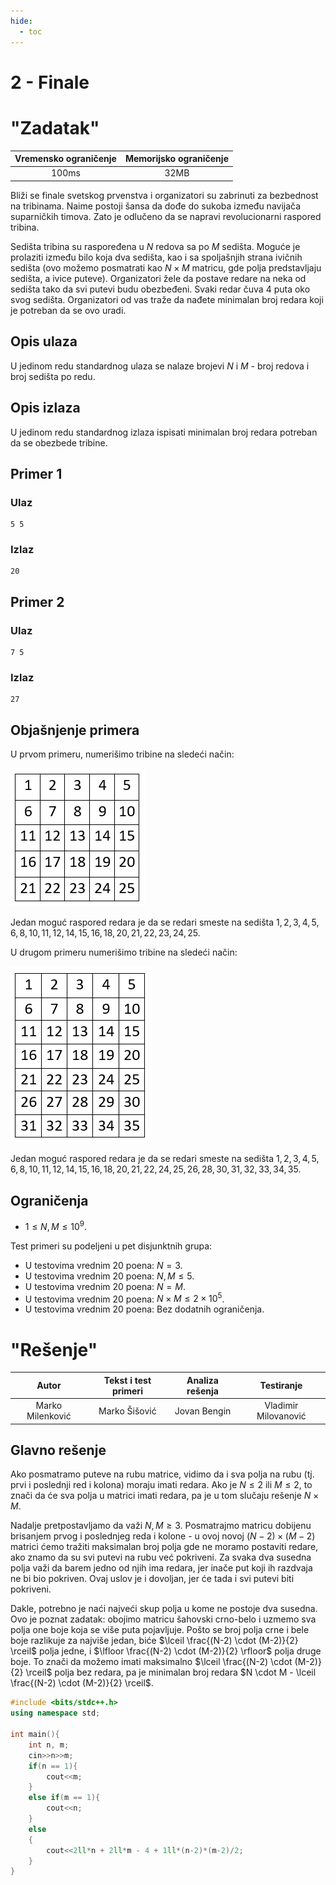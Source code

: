 ```yaml
---
hide:
  - toc
---
```


# 2 - Finale

#  "Zadatak"

| Vremensko ograničenje | Memorijsko ograničenje |
|:-:|:-:|
| 100ms | 32MB |

Bliži se finale svetskog prvenstva i organizatori su zabrinuti za bezbednost na tribinama. Naime postoji šansa da dođe do sukoba između navijača suparničkih timova. Zato je odlučeno da se napravi revolucionarni raspored tribina. 

Sedišta tribina su raspoređena u $N$ redova sa po $M$ sedišta. Moguće je prolaziti između bilo koja dva sedišta, kao i sa spoljašnjih strana ivičnih sedišta (ovo možemo posmatrati kao $N \times M$ matricu, gde polja predstavljaju sedišta, a ivice puteve). Organizatori žele da postave redare na neka od sedišta tako da svi putevi budu obezbeđeni. Svaki redar čuva 4 puta oko svog sedišta. Organizatori od vas traže da nađete minimalan broj redara koji je potreban da se ovo uradi.

## Opis ulaza
U jedinom redu standardnog ulaza se nalaze brojevi $N$ i $M$ - broj redova i broj sedišta po redu.

## Opis izlaza
U jedinom redu standardnog izlaza ispisati minimalan broj redara potreban da se obezbede tribine.

## Primer 1
### Ulaz
```
5 5
```

### Izlaz
```
20
```

## Primer 2
### Ulaz
```
7 5
```

### Izlaz
```
27
```

## Objašnjenje primera
U prvom primeru, numerišimo tribine na sledeći način:

![Slika prvog primera](02_finale-sl1.png)

Jedan moguć raspored redara je da se redari smeste na sedišta $1, 2, 3, 4, 5, 6, 8, 10, 11, 12, 14, 15, 16, 18, 20, 21, 22, 23, 24, 25$.

U drugom primeru numerišimo tribine na sledeći način:

![Slika drugog primera](02_finale-sl2.png)

Jedan moguć raspored redara je da se redari smeste na sedišta $1, 2, 3, 4, 5, 6, 8, 10, 11, 12, 14, 15, 16, 18, 20, 21, 22, 24, 25, 26, 28, 30, 31, 32, 33, 34, 35$.

## Ograničenja

- $1 \leq N, M \leq 10^9$.

Test primeri su podeljeni u pet disjunktnih grupa:

- U testovima vrednim 20 poena: $N = 3$.
- U testovima vrednim 20 poena: $N, M \leq 5$.
- U testovima vrednim 20 poena: $N = M$.
- U testovima vrednim 20 poena: $N \times M \leq 2 \times 10^5$.
- U testovima vrednim 20 poena: Bez dodatnih ograničenja.

#  "Rešenje"

| Autor | Tekst i test primeri | Analiza rеšenja | Testiranje |
|:-:|:-:|:-:|:-:|
| Marko Milenković | Marko Šišović | Jovan Bengin | Vladimir Milovanović |

## Glavno rešenje
Ako posmatramo puteve na rubu matrice, vidimo da i sva polja na rubu (tj. prvi i poslednji red i kolona) moraju imati redara. Ako je $N \leq 2$ ili $M \leq 2$, to znači da će sva polja u matrici imati redara, pa je u tom slučaju rešenje $N \times M$.

Nadalje pretpostavljamo da važi $N, M \geq 3$. Posmatrajmo matricu dobijenu brisanjem prvog i poslednjeg reda i kolone - u ovoj novoj $(N-2) \times (M-2)$ matrici ćemo tražiti maksimalan broj polja gde ne moramo postaviti redare, ako znamo da su svi putevi na rubu već pokriveni. 
Za svaka dva susedna polja važi da barem jedno od njih ima redara, jer inače put koji ih razdvaja ne bi bio pokriven. Ovaj uslov je i dovoljan, jer će tada i svi putevi biti pokriveni.

Dakle, potrebno je naći najveći skup polja u kome ne postoje dva susedna. Ovo je poznat zadatak: obojimo matricu šahovski crno-belo i uzmemo sva polja one boje koja se više puta pojavljuje. Pošto se broj polja crne i bele boje razlikuje za najviše jedan, biće $\lceil \frac{(N-2) \cdot (M-2)}{2} \rceil$ polja jedne, i $\lfloor \frac{(N-2) \cdot (M-2)}{2} \rfloor$ polja druge boje. To znači da možemo imati maksimalno $\lceil \frac{(N-2) \cdot (M-2)}{2} \rceil$ polja bez redara, pa je minimalan broj redara $N \cdot M - \lceil \frac{(N-2) \cdot (M-2)}{2} \rceil$.

``` cpp title="02_finale.cpp" linenums="1"
#include <bits/stdc++.h>
using namespace std;

int main(){
    int n, m;
    cin>>n>>m;
    if(n == 1){
        cout<<m;
    }
    else if(m == 1){
        cout<<n;
    }
    else
    {
        cout<<2ll*n + 2ll*m - 4 + 1ll*(n-2)*(m-2)/2;
    }
}

```
